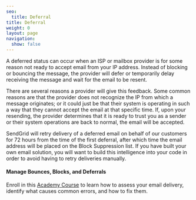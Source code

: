 ```yaml
---
seo:
  title: Deferral
title: Deferral
weight: 0
layout: page
navigation:
  show: false
---
```


A deferred status can occur when an ISP or mailbox provider is for some reason not ready to accept email from your IP address. Instead of blocking or bouncing the message, the provider will defer or temporarily delay receiving the message and wait for the email to be resent.

There are several reasons a provider will give this feedback. Some common reasons are that the provider does not recognize the IP from which a message originates; or it could just be that their system is operating in such a way that they cannot accept the email at that specific time. If, upon your resending, the provider determines that it is ready to trust you as a sender or their system operations are back to normal, the email will be accepted.

SendGrid will retry delivery of a deferred email on behalf of our customers for 72 hours from the time of the first deferral, after which time the email address will be placed on the Block Suppression list. If you have built your own email solution, you will want to build this intelligence into your code in order to avoid having to retry deliveries manually.

<call-out-link img="/img/SGA_ManageBounces750.png" courselink="https://rise.articulate.com/share/rBJixBkt2kAqwQShqvOcKuevYulLLIZ9">

#### Manage Bounces, Blocks, and Deferrals

Enroll in this [Academy Course](https://rise.articulate.com/share/rBJixBkt2kAqwQShqvOcKuevYulLLIZ9) to learn how to assess your email delivery, identify what causes common errors, and how to fix them.

</call-out-link>


